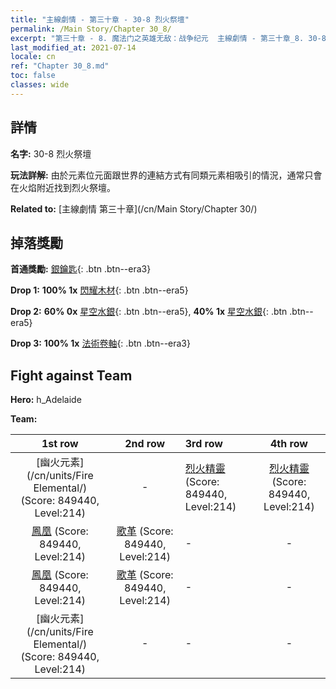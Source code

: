 ```yaml
---
title: "主線劇情 - 第三十章 - 30-8 烈火祭壇"
permalink: /Main Story/Chapter 30_8/
excerpt: "第三十章 - 8. 魔法门之英雄无敌：战争纪元  主線劇情 - 第三十章_8. 30-8 烈火祭壇"
last_modified_at: 2021-07-14
locale: cn
ref: "Chapter 30_8.md"
toc: false
classes: wide
---
```


## 詳情

 **名字:** 30-8 烈火祭壇

 **玩法詳解:** 由於元素位元面跟世界的連結方式有同類元素相吸引的情況，通常只會在火焰附近找到烈火祭壇。

 **Related to:** [主線劇情 第三十章](/cn/Main Story/Chapter 30/)

## 掉落獎勵

 **首通獎勵:** [銀鑰匙](/cn/Items/con_693/){: .btn .btn--era3}

 **Drop 1:** **100% 1x** [閃耀木材](/cn/Items/mat_97/){: .btn .btn--era5}

 **Drop 2:** **60% 0x** [星空水銀](/cn/Items/mat_91/){: .btn .btn--era5}, **40% 1x** [星空水銀](/cn/Items/mat_91/){: .btn .btn--era5}

 **Drop 3:** **100% 1x** [法術卷軸](/cn/Items/con_694/){: .btn .btn--era3}


## Fight against Team
 **Hero:** h_Adelaide

 **Team:**


  | 1st row | 2nd row | 3rd row | 4th row |
  |:----:|:----:|:----|:----:|
  | [幽火元素](/cn/units/Fire Elemental/) (Score: 849440, Level:214)  | - | [烈火精靈](/cn/units/Efreeti/) (Score: 849440, Level:214)  | [烈火精靈](/cn/units/Efreeti/) (Score: 849440, Level:214)  |
  | [鳳凰](/cn/units/Firebird/) (Score: 849440, Level:214)  | [歌革](/cn/units/Gog/) (Score: 849440, Level:214)  | - | - |
  | [鳳凰](/cn/units/Firebird/) (Score: 849440, Level:214)  | [歌革](/cn/units/Gog/) (Score: 849440, Level:214)  | - | - |
  | [幽火元素](/cn/units/Fire Elemental/) (Score: 849440, Level:214)  | - | - | - |


